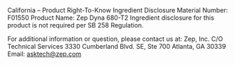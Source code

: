  
 
 
California – Product Right-To-Know Ingredient Disclosure 
Material Number: F01550 
Product Name: Zep Dyna 680-T2 
Ingredient disclosure for this product is not required per SB 258 Regulation. 
 
For additional information or question, please contact us at: 
Zep, Inc. 
C/O Technical Services 
3330 Cumberland Blvd. SE, Ste 700 
Atlanta, GA 30339 
Email: asktech@zep.com 
 
 
 
 
